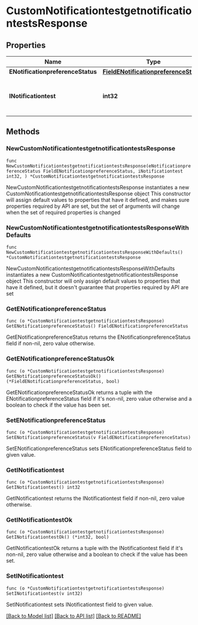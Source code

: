 # CustomNotificationtestgetnotificationtestsResponse

## Properties

Name | Type | Description | Notes
------------ | ------------- | ------------- | -------------
**ENotificationpreferenceStatus** | [**FieldENotificationpreferenceStatus**](FieldENotificationpreferenceStatus.md) |  | 
**INotificationtest** | **int32** | The number of elements returned by the Notificationtest | 

## Methods

### NewCustomNotificationtestgetnotificationtestsResponse

`func NewCustomNotificationtestgetnotificationtestsResponse(eNotificationpreferenceStatus FieldENotificationpreferenceStatus, iNotificationtest int32, ) *CustomNotificationtestgetnotificationtestsResponse`

NewCustomNotificationtestgetnotificationtestsResponse instantiates a new CustomNotificationtestgetnotificationtestsResponse object
This constructor will assign default values to properties that have it defined,
and makes sure properties required by API are set, but the set of arguments
will change when the set of required properties is changed

### NewCustomNotificationtestgetnotificationtestsResponseWithDefaults

`func NewCustomNotificationtestgetnotificationtestsResponseWithDefaults() *CustomNotificationtestgetnotificationtestsResponse`

NewCustomNotificationtestgetnotificationtestsResponseWithDefaults instantiates a new CustomNotificationtestgetnotificationtestsResponse object
This constructor will only assign default values to properties that have it defined,
but it doesn't guarantee that properties required by API are set

### GetENotificationpreferenceStatus

`func (o *CustomNotificationtestgetnotificationtestsResponse) GetENotificationpreferenceStatus() FieldENotificationpreferenceStatus`

GetENotificationpreferenceStatus returns the ENotificationpreferenceStatus field if non-nil, zero value otherwise.

### GetENotificationpreferenceStatusOk

`func (o *CustomNotificationtestgetnotificationtestsResponse) GetENotificationpreferenceStatusOk() (*FieldENotificationpreferenceStatus, bool)`

GetENotificationpreferenceStatusOk returns a tuple with the ENotificationpreferenceStatus field if it's non-nil, zero value otherwise
and a boolean to check if the value has been set.

### SetENotificationpreferenceStatus

`func (o *CustomNotificationtestgetnotificationtestsResponse) SetENotificationpreferenceStatus(v FieldENotificationpreferenceStatus)`

SetENotificationpreferenceStatus sets ENotificationpreferenceStatus field to given value.


### GetINotificationtest

`func (o *CustomNotificationtestgetnotificationtestsResponse) GetINotificationtest() int32`

GetINotificationtest returns the INotificationtest field if non-nil, zero value otherwise.

### GetINotificationtestOk

`func (o *CustomNotificationtestgetnotificationtestsResponse) GetINotificationtestOk() (*int32, bool)`

GetINotificationtestOk returns a tuple with the INotificationtest field if it's non-nil, zero value otherwise
and a boolean to check if the value has been set.

### SetINotificationtest

`func (o *CustomNotificationtestgetnotificationtestsResponse) SetINotificationtest(v int32)`

SetINotificationtest sets INotificationtest field to given value.



[[Back to Model list]](../README.md#documentation-for-models) [[Back to API list]](../README.md#documentation-for-api-endpoints) [[Back to README]](../README.md)


